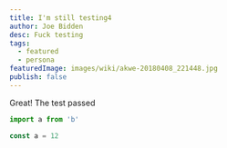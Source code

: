 ```yaml
---
title: I'm still testing4
author: Joe Bidden
desc: Fuck testing
tags:
  - featured
  - persona
featuredImage: images/wiki/akwe-20180408_221448.jpg
publish: false
---
```

Great! The test passed

```js
import a from 'b'

const a = 12
```